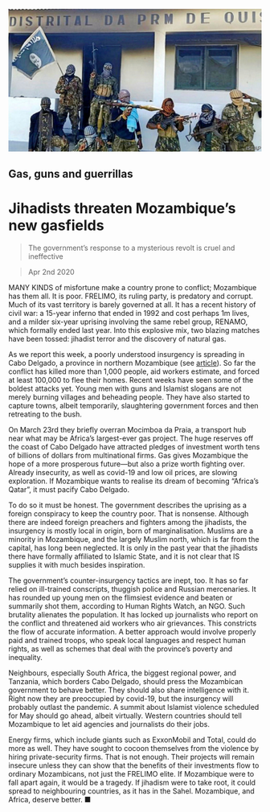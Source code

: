 ![](./images/20200404_LDP501.jpg)

## Gas, guns and guerrillas

# Jihadists threaten Mozambique’s new gasfields

> The government’s response to a mysterious revolt is cruel and ineffective

> Apr 2nd 2020

MANY KINDS of misfortune make a country prone to conflict; Mozambique has them all. It is poor. FRELIMO, its ruling party, is predatory and corrupt. Much of its vast territory is barely governed at all. It has a recent history of civil war: a 15-year inferno that ended in 1992 and cost perhaps 1m lives, and a milder six-year uprising involving the same rebel group, RENAMO, which formally ended last year. Into this explosive mix, two blazing matches have been tossed: jihadist terror and the discovery of natural gas.

As we report this week, a poorly understood insurgency is spreading in Cabo Delgado, a province in northern Mozambique (see [article](https://www.economist.com//middle-east-and-africa/2020/04/02/mozambiques-mysterious-conflict-is-intensifying)). So far the conflict has killed more than 1,000 people, aid workers estimate, and forced at least 100,000 to flee their homes. Recent weeks have seen some of the boldest attacks yet. Young men with guns and Islamist slogans are not merely burning villages and beheading people. They have also started to capture towns, albeit temporarily, slaughtering government forces and then retreating to the bush.

On March 23rd they briefly overran Mocimboa da Praia, a transport hub near what may be Africa’s largest-ever gas project. The huge reserves off the coast of Cabo Delgado have attracted pledges of investment worth tens of billions of dollars from multinational firms. Gas gives Mozambique the hope of a more prosperous future—but also a prize worth fighting over. Already insecurity, as well as covid-19 and low oil prices, are slowing exploration. If Mozambique wants to realise its dream of becoming “Africa’s Qatar”, it must pacify Cabo Delgado.

To do so it must be honest. The government describes the uprising as a foreign conspiracy to keep the country poor. That is nonsense. Although there are indeed foreign preachers and fighters among the jihadists, the insurgency is mostly local in origin, born of marginalisation. Muslims are a minority in Mozambique, and the largely Muslim north, which is far from the capital, has long been neglected. It is only in the past year that the jihadists there have formally affiliated to Islamic State, and it is not clear that IS supplies it with much besides inspiration.

The government’s counter-insurgency tactics are inept, too. It has so far relied on ill-trained conscripts, thuggish police and Russian mercenaries. It has rounded up young men on the flimsiest evidence and beaten or summarily shot them, according to Human Rights Watch, an NGO. Such brutality alienates the population. It has locked up journalists who report on the conflict and threatened aid workers who air grievances. This constricts the flow of accurate information. A better approach would involve properly paid and trained troops, who speak local languages and respect human rights, as well as schemes that deal with the province’s poverty and inequality.

Neighbours, especially South Africa, the biggest regional power, and Tanzania, which borders Cabo Delgado, should press the Mozambican government to behave better. They should also share intelligence with it. Right now they are preoccupied by covid-19, but the insurgency will probably outlast the pandemic. A summit about Islamist violence scheduled for May should go ahead, albeit virtually. Western countries should tell Mozambique to let aid agencies and journalists do their jobs.

Energy firms, which include giants such as ExxonMobil and Total, could do more as well. They have sought to cocoon themselves from the violence by hiring private-security firms. That is not enough. Their projects will remain insecure unless they can show that the benefits of their investments flow to ordinary Mozambicans, not just the FRELIMO elite. If Mozambique were to fall apart again, it would be a tragedy. If jihadism were to take root, it could spread to neighbouring countries, as it has in the Sahel. Mozambique, and Africa, deserve better. ■